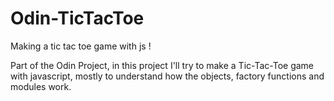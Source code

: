 # Odin-TicTacToe

Making a tic tac toe game with js !

Part of the Odin Project, in this project I'll try to make a Tic-Tac-Toe game with javascript, mostly to understand how the objects, factory functions and modules work.
